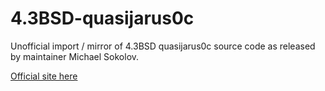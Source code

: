 # 4.3BSD-quasijarus0c

Unofficial import / mirror of 4.3BSD quasijarus0c source code as released by maintainer Michael Sokolov.

[Official site here](http://ifctfvax.harhan.org/Quasijarus/)
